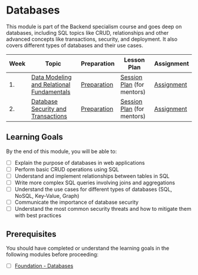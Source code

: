 # Databases

This module is part of the Backend specialism course and goes deep on databases, including SQL topics like CRUD, relationships and other advanced concepts like transactions, security, and deployment. It also covers different types of databases and their use cases.

| Week | Topic                                                          | Preparation                           | Lesson Plan                                           | Assignment                          |
| ---- | -------------------------------------------------------------- | ------------------------------------- | ----------------------------------------------------- | ----------------------------------- |
| 1.   | [Data Modeling and Relational Fundamentals](./week1/README.md) | [Preparation](./week1/preparation.md) | [Session Plan](./week1/session-plan.md) (for mentors) | [Assignment](./week1/assignment.md) |
| 2.   | [Database Security and Transactions](./week2/README.md)        | [Preparation](./week2/preparation.md) | [Session Plan](./week2/session-plan.md) (for mentors) | [Assignment](./week2/assignment.md) |

## Learning Goals

By the end of this module, you will be able to:

- [ ] Explain the purpose of databases in web applications
- [ ] Perform basic CRUD operations using SQL
- [ ] Understand and implement relationships between tables in SQL
- [ ] Write more complex SQL queries involving joins and aggregations
- [ ] Understand the use cases for different types of databases (SQL, NoSQL, Key-Value, Graph)
- [ ] Communicate the importance of database security
- [ ] Understand the most common security threats and how to mitigate them with best practices

## Prerequisites

You should have completed or understand the learning goals in the following modules before proceeding:

- [ ] [Foundation - Databases](../../Foundation/databases/README.md)
